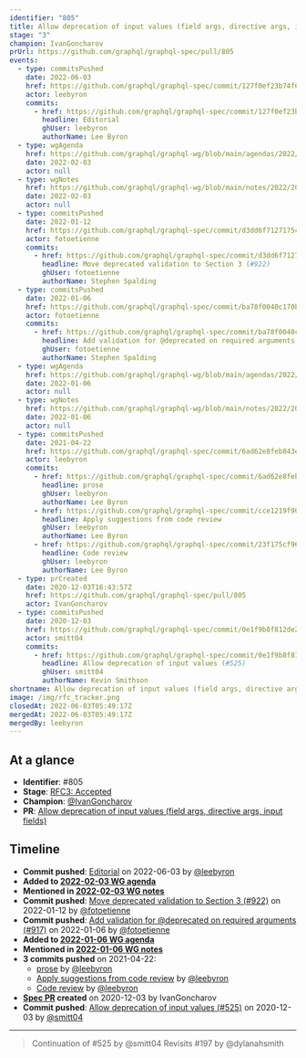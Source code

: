 ```yaml
---
identifier: "805"
title: Allow deprecation of input values (field args, directive args, input fields)
stage: "3"
champion: IvanGoncharov
prUrl: https://github.com/graphql/graphql-spec/pull/805
events:
  - type: commitsPushed
    date: 2022-06-03
    href: https://github.com/graphql/graphql-spec/commit/127f0ef23b74f6437ab6d4d26678b0b873adfc89
    actor: leebyron
    commits:
      - href: https://github.com/graphql/graphql-spec/commit/127f0ef23b74f6437ab6d4d26678b0b873adfc89
        headline: Editorial
        ghUser: leebyron
        authorName: Lee Byron
  - type: wgAgenda
    href: https://github.com/graphql/graphql-wg/blob/main/agendas/2022/2022-02-03.md
    date: 2022-02-03
    actor: null
  - type: wgNotes
    href: https://github.com/graphql/graphql-wg/blob/main/notes/2022/2022-02-03.md
    date: 2022-02-03
    actor: null
  - type: commitsPushed
    date: 2022-01-12
    href: https://github.com/graphql/graphql-spec/commit/d3dd6f7127175ca0fc900098f69c576faf262fee
    actor: fotoetienne
    commits:
      - href: https://github.com/graphql/graphql-spec/commit/d3dd6f7127175ca0fc900098f69c576faf262fee
        headline: Move deprecated validation to Section 3 (#922)
        ghUser: fotoetienne
        authorName: Stephen Spalding
  - type: commitsPushed
    date: 2022-01-06
    href: https://github.com/graphql/graphql-spec/commit/ba78f0040c170bf69db5c14dc247bb342275a515
    actor: fotoetienne
    commits:
      - href: https://github.com/graphql/graphql-spec/commit/ba78f0040c170bf69db5c14dc247bb342275a515
        headline: Add validation for @deprecated on required arguments (#917)
        ghUser: fotoetienne
        authorName: Stephen Spalding
  - type: wgAgenda
    href: https://github.com/graphql/graphql-wg/blob/main/agendas/2022/2022-01-06.md
    date: 2022-01-06
    actor: null
  - type: wgNotes
    href: https://github.com/graphql/graphql-wg/blob/main/notes/2022/2022-01-06.md
    date: 2022-01-06
    actor: null
  - type: commitsPushed
    date: 2021-04-22
    href: https://github.com/graphql/graphql-spec/commit/6ad62e8feb843e1d2ef3a88936cf84e988feab02
    actor: leebyron
    commits:
      - href: https://github.com/graphql/graphql-spec/commit/6ad62e8feb843e1d2ef3a88936cf84e988feab02
        headline: prose
        ghUser: leebyron
        authorName: Lee Byron
      - href: https://github.com/graphql/graphql-spec/commit/cce1219f90b26070e82f081c2e0df38148a0ce36
        headline: Apply suggestions from code review
        ghUser: leebyron
        authorName: Lee Byron
      - href: https://github.com/graphql/graphql-spec/commit/23f175cf96d84cc7fde05c8791a1081ec904d5d7
        headline: Code review
        ghUser: leebyron
        authorName: Lee Byron
  - type: prCreated
    date: 2020-12-03T16:43:57Z
    href: https://github.com/graphql/graphql-spec/pull/805
    actor: IvanGoncharov
  - type: commitsPushed
    date: 2020-12-03
    href: https://github.com/graphql/graphql-spec/commit/0e1f9b8f812de2ebee3cd95395f3c76fd86f3266
    actor: smitt04
    commits:
      - href: https://github.com/graphql/graphql-spec/commit/0e1f9b8f812de2ebee3cd95395f3c76fd86f3266
        headline: Allow deprecation of input values (#525)
        ghUser: smitt04
        authorName: Kevin Smithson
shortname: Allow deprecation of input values (field args, directive args, input fields)
image: /img/rfc_tracker.png
closedAt: 2022-06-03T05:49:17Z
mergedAt: 2022-06-03T05:49:17Z
mergedBy: leebyron
---
```


## At a glance

- **Identifier**: #805
- **Stage**: [RFC3: Accepted](https://github.com/graphql/graphql-spec/blob/main/CONTRIBUTING.md#stage-3-accepted)
- **Champion**: [@IvanGoncharov](https://github.com/IvanGoncharov)
- **PR**: [Allow deprecation of input values (field args, directive args, input fields)](https://github.com/graphql/graphql-spec/pull/805)

<!-- BEGIN_CUSTOM_TEXT -->



<!-- END_CUSTOM_TEXT -->

## Timeline

- **Commit pushed**: [Editorial](https://github.com/graphql/graphql-spec/commit/127f0ef23b74f6437ab6d4d26678b0b873adfc89) on 2022-06-03 by [@leebyron](https://github.com/leebyron)
- **Added to [2022-02-03 WG agenda](https://github.com/graphql/graphql-wg/blob/main/agendas/2022/2022-02-03.md)**
- **Mentioned in [2022-02-03 WG notes](https://github.com/graphql/graphql-wg/blob/main/notes/2022/2022-02-03.md)**
- **Commit pushed**: [Move deprecated validation to Section 3 (#922)](https://github.com/graphql/graphql-spec/commit/d3dd6f7127175ca0fc900098f69c576faf262fee) on 2022-01-12 by [@fotoetienne](https://github.com/fotoetienne)
- **Commit pushed**: [Add validation for @deprecated on required arguments (#917)](https://github.com/graphql/graphql-spec/commit/ba78f0040c170bf69db5c14dc247bb342275a515) on 2022-01-06 by [@fotoetienne](https://github.com/fotoetienne)
- **Added to [2022-01-06 WG agenda](https://github.com/graphql/graphql-wg/blob/main/agendas/2022/2022-01-06.md)**
- **Mentioned in [2022-01-06 WG notes](https://github.com/graphql/graphql-wg/blob/main/notes/2022/2022-01-06.md)**
- **3 commits pushed** on 2021-04-22:
  - [prose](https://github.com/graphql/graphql-spec/commit/6ad62e8feb843e1d2ef3a88936cf84e988feab02) by [@leebyron](https://github.com/leebyron)
  - [Apply suggestions from code review](https://github.com/graphql/graphql-spec/commit/cce1219f90b26070e82f081c2e0df38148a0ce36) by [@leebyron](https://github.com/leebyron)
  - [Code review](https://github.com/graphql/graphql-spec/commit/23f175cf96d84cc7fde05c8791a1081ec904d5d7) by [@leebyron](https://github.com/leebyron)
- **[Spec PR](https://github.com/graphql/graphql-spec/pull/805) created** on 2020-12-03 by IvanGoncharov
- **Commit pushed**: [Allow deprecation of input values (#525)](https://github.com/graphql/graphql-spec/commit/0e1f9b8f812de2ebee3cd95395f3c76fd86f3266) on 2020-12-03 by [@smitt04](https://github.com/smitt04)

<!-- VERBATIM -->

---

> Continuation of #525 by @smitt04
> Revisits #197 by @dylanahsmith
